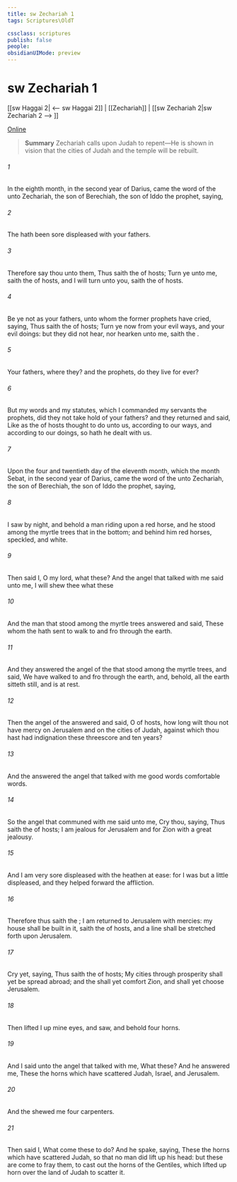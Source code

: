 ```yaml
---
title: sw Zechariah 1
tags: Scriptures\OldT

cssclass: scriptures
publish: false
people:
obsidianUIMode: preview
---
```


# sw Zechariah 1
[[sw Haggai 2| <-- sw Haggai 2]] | [[Zechariah]] | [[sw Zechariah 2|sw Zechariah 2 --> ]]

[Online](https://churchofjesuschrist.org/study/scriptures/ot/zech/1?lang=eng)

> __Summary__
Zechariah calls upon Judah to repent—He is shown in vision that the cities of Judah and the temple will be rebuilt.

###### 1 
In the eighth month, in the second year of Darius, came the word of the  unto Zechariah, the son of Berechiah, the son of Iddo the prophet, saying,

###### 2 
The  hath been sore displeased with your fathers.

###### 3 
Therefore say thou unto them, Thus saith the  of hosts; Turn ye unto me, saith the  of hosts, and I will turn unto you, saith the  of hosts.

###### 4 
Be ye not as your fathers, unto whom the former prophets have cried, saying, Thus saith the  of hosts; Turn ye now from your evil ways, and  your evil doings: but they did not hear, nor hearken unto me, saith the .

###### 5 
Your fathers, where  they? and the prophets, do they live for ever?

###### 6 
But my words and my statutes, which I commanded my servants the prophets, did they not take hold of your fathers? and they returned and said, Like as the  of hosts thought to do unto us, according to our ways, and according to our doings, so hath he dealt with us.

###### 7 
Upon the four and twentieth day of the eleventh month, which  the month Sebat, in the second year of Darius, came the word of the  unto Zechariah, the son of Berechiah, the son of Iddo the prophet, saying,

###### 8 
I saw by night, and behold a man riding upon a red horse, and he stood among the myrtle trees that  in the bottom; and behind him  red horses, speckled, and white.

###### 9 
Then said I, O my lord, what  these? And the angel that talked with me said unto me, I will shew thee what these 

###### 10 
And the man that stood among the myrtle trees answered and said, These  whom the  hath sent to walk to and fro through the earth.

###### 11 
And they answered the angel of the  that stood among the myrtle trees, and said, We have walked to and fro through the earth, and, behold, all the earth sitteth still, and is at rest.

###### 12 
Then the angel of the  answered and said, O  of hosts, how long wilt thou not have mercy on Jerusalem and on the cities of Judah, against which thou hast had indignation these threescore and ten years?

###### 13 
And the  answered the angel that talked with me  good words  comfortable words.

###### 14 
So the angel that communed with me said unto me, Cry thou, saying, Thus saith the  of hosts; I am jealous for Jerusalem and for Zion with a great jealousy.

###### 15 
And I am very sore displeased with the heathen  at ease: for I was but a little displeased, and they helped forward the affliction.

###### 16 
Therefore thus saith the ; I am returned to Jerusalem with mercies: my house shall be built in it, saith the  of hosts, and a line shall be stretched forth upon Jerusalem.

###### 17 
Cry yet, saying, Thus saith the  of hosts; My cities through prosperity shall yet be spread abroad; and the  shall yet comfort Zion, and shall yet choose Jerusalem.

###### 18 
Then lifted I up mine eyes, and saw, and behold four horns.

###### 19 
And I said unto the angel that talked with me, What  these? And he answered me, These  the horns which have scattered Judah, Israel, and Jerusalem.

###### 20 
And the  shewed me four carpenters.

###### 21 
Then said I, What come these to do? And he spake, saying, These  the horns which have scattered Judah, so that no man did lift up his head: but these are come to fray them, to cast out the horns of the Gentiles, which lifted up  horn over the land of Judah to scatter it.

